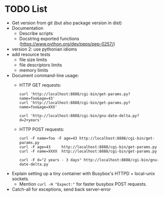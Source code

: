 TODO List
=========

* Get version from git (but also package version in dist)
* Documentation
    * Describe scripts
    * Docstring exported functions (https://www.python.org/dev/peps/pep-0257/)
* version 2: use pythonian idioms
* add resource tests
    * file size limits
    * file descriptors limits
    * memory limits
* Document command-line usage:
    * HTTP GET requests:

        ```
        curl 'http://localhost:8888/cgi-bin/get-params.py?name=foo&age=43'
        curl 'http://localhost:8888/cgi-bin/get-params.py?name=foo&age=XXX'

        curl 'http://localhost:8888/cgi-bin/gnu-date-delta.py?d=2+years'
        ```

    * HTTP POST requests:

        ```
        curl -F name=foo -F age=43 http://localhost:8888/cgi-bin/get-params.py
        curl -F age=43     http://localhost:8888/cgi-bin/get-params.py
        curl -F name=XXXX  http://localhost:8888/cgi-bin/get-params.py

        curl -F d="2 years - 3 days" http://localhost:8888/cgi-bin/gnu-date-delta.py
        ```
* Explain setting up a tiny container with Busybox's HTTPD + local-unix sockets.
    * Mention `curl -H "Expect:"` for faster busybox POST requests.
* Catch-all for exceptions, send back server-error
